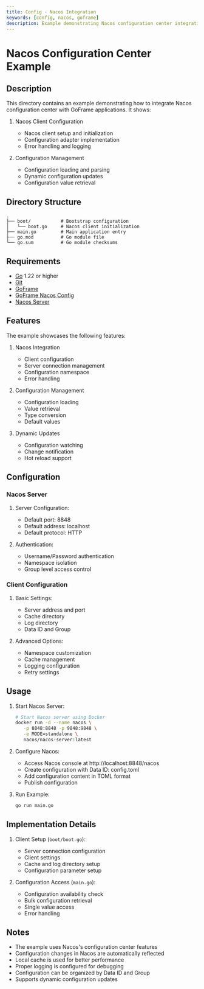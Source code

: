 ```yaml
---
title: Config - Nacos Integration
keywords: [config, nacos, goframe]
description: Example demonstrating Nacos configuration center integration with GoFrame
---
```


# Nacos Configuration Center Example

## Description

This directory contains an example demonstrating how to integrate Nacos configuration center with GoFrame applications. It shows:

1. Nacos Client Configuration
   - Nacos client setup and initialization
   - Configuration adapter implementation
   - Error handling and logging

2. Configuration Management
   - Configuration loading and parsing
   - Dynamic configuration updates
   - Configuration value retrieval

## Directory Structure

```
.
├── boot/           # Bootstrap configuration
│   └── boot.go     # Nacos client initialization
├── main.go         # Main application entry
├── go.mod          # Go module file
└── go.sum          # Go module checksums
```

## Requirements

- [Go](https://golang.org/dl/) 1.22 or higher
- [Git](https://git-scm.com/downloads)
- [GoFrame](https://goframe.org)
- [GoFrame Nacos Config](https://github.com/gogf/gf/tree/master/contrib/config/nacos)
- [Nacos Server](https://nacos.io/)

## Features

The example showcases the following features:

1. Nacos Integration
   - Client configuration
   - Server connection management
   - Configuration namespace
   - Error handling

2. Configuration Management
   - Configuration loading
   - Value retrieval
   - Type conversion
   - Default values

3. Dynamic Updates
   - Configuration watching
   - Change notification
   - Hot reload support

## Configuration

### Nacos Server
1. Server Configuration:
   - Default port: 8848
   - Default address: localhost
   - Default protocol: HTTP

2. Authentication:
   - Username/Password authentication
   - Namespace isolation
   - Group level access control

### Client Configuration
1. Basic Settings:
   - Server address and port
   - Cache directory
   - Log directory
   - Data ID and Group

2. Advanced Options:
   - Namespace customization
   - Cache management
   - Logging configuration
   - Retry settings

## Usage

1. Start Nacos Server:
   ```bash
   # Start Nacos server using Docker
   docker run -d --name nacos \
      -p 8848:8848 -p 9848:9848 \
      -e MODE=standalone \
      nacos/nacos-server:latest
   ```

2. Configure Nacos:
   - Access Nacos console at http://localhost:8848/nacos
   - Create configuration with Data ID: config.toml
   - Add configuration content in TOML format
   - Publish configuration

3. Run Example:
   ```bash
   go run main.go
   ```

## Implementation Details

1. Client Setup (`boot/boot.go`):
   - Server connection configuration
   - Client settings
   - Cache and log directory setup
   - Configuration parameter setup

2. Configuration Access (`main.go`):
   - Configuration availability check
   - Bulk configuration retrieval
   - Single value access
   - Error handling

## Notes

- The example uses Nacos's configuration center features
- Configuration changes in Nacos are automatically reflected
- Local cache is used for better performance
- Proper logging is configured for debugging
- Configuration can be organized by Data ID and Group
- Supports dynamic configuration updates
